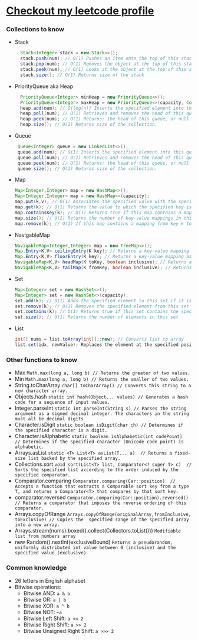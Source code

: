 # [Checkout my leetcode profile](https://leetcode.com/EugeneMsv/)

### Collections to know

- Stack
  ```java 
    Stack<Integer> stack = new Stack<>();
    stack.push(num); // O(1) Pushes an item onto the top of this stack.
    stack.pop(num); // O(1) Removes the object at the top of this stack and returns that object as the value of this function. Exception if empty
    stack.peek(num); // O(1) Looks at the object at the top of this stack without removing it from the stack. Exception if empty.
    stack.size(); // O(1) Returns size of the stack
    ```
- PriorityQueue aka Heap
  ```java 
    PriorityQueue<Integer> minHeap = new PriorityQueue<>();
    PriorityQueue<Integer> maxHeap = new PriorityQueue<>(capacity, Collections.reverseOrder())
    heap.add(num); // O(log(n)) Inserts the specified element into this priority queue.
    heap.poll(num); // O(1) Retrieves and removes the head of this queue, or returns null if this queue is empty.
    heap.peek(num); // O(1) Returns: the head of this queue, or null if this queue is empty.
    heap.size(); // O(1) Returns size of the collection.
    ```
- Queue
  ```java 
   Queue<Integer> queue = new LinkedList<>();
   queue.add(num); // O(1) Inserts the specified element into this queue.
   queue.poll(num); // O(1) Retrieves and removes the head of this queue, or returns null if this queue is empty.
   queue.peek(num); // O(1) Returns: the head of this queue, or null if this queue is empty.
   queue.size(); // O(1) Returns size of the collection.
   ``` 
- Map
  ```java 
  Map<Integer,Integer> map = new HashMap<>();
  Map<Integer,Integer> map = new HashMap<>(capacity);
  map.put(k,v); // O(1) Associates the specified value with the specified key in this map
  map.get(k); // O(1) Returns the value to which the specified key is mapped, or null if this map contains no mapping for the key.
  map.containsKey(k); // O(1) Returns true if this map contains a mapping for the specified key
  map.size(); // O(1) Returns the number of key-value mappings in this map
  map.remove(k); // O(1) If this map contains a mapping from key k to value v such that Objects.equals(key, k), that mapping is removed. 
  ```
- NavigableMap
  ```java
  NavigableMap<Integer,Integer> map = new TreeMap<>();
  Map.Entry<K,V> ceilingEntry(K key); // Returns a key-value mapping associated with the least key greater than or equal to the given key, or null if there is no such key.
  Map.Entry<K,V> floorEntry(K key); // Returns a key-value mapping associated with the greatest key less than or equal to the given key, or null if there is no such key.
  NavigableMap<K,V> headMap(K toKey, boolean inclusive); // Returns a view of the portion of this map whose keys are less than (or equal to, if inclusive is true) toKey. The returned map is backed by this map, so changes in the returned map are reflected in this map, and vice-versa.
  NavigableMap<K,V> tailMap(K fromKey, boolean inclusive); // Returns a view of the portion of this map whose keys are greater than (or equal to, if inclusive is true) fromKey. The returned map is backed by this map, so changes in the returned map are reflected in this map, and vice-versa
  ```
- Set
  ```java 
  Map<Integer> set = new HashSet<>();
  Map<Integer> set = new HashSet<>(capacity);
  set.add(k); // O(1) Adds the specified element to this set if it is not already present.  Returns true if this set did not already contain the specified element
  set.remove(k); // O(1) Removes the specified element from this set if it is present. 
  set.contains(k); // O(1) Returns true if this set contains the specified element.
  set.size(); // O(1) Returns the number of elements in this set 
  ```
- List
  ```java 
  int[] nums = list.toArray(int[]::new); // Converts list to array
  list.set(idx, newValue); Replaces the element at the specified position in this list with the specified elemen
  ```

### Other functions to know

- Max `Math.max(long a, long b) // Returns the greater of two values.`
- Min `Math.max(long a, long b) // Returns the smaller of two values.`
- String.toCharArray `char[] toCharArray() // Converts this string to a new character array.`
- Objects.hash `static int hash(Object... values) // Generates a hash code for a sequence of input values.`
- Integer.parseInt `static int parseInt(String s) // Parses the string argument as a signed decimal integer. The characters in the string must all be decimal digits`
- Character.isDigit `static boolean isDigit(char ch) // Determines if the specified character is a digit.`
- Character.isAlphabetic `static boolean isAlphabetic(int codePoint)  // Determines if the specified character (Unicode code point) is alphabetic.`
- Arrays.asList `static <T> List<T> asList(T... a)  // Returns a fixed-size list backed by the specified array.`
- Collections.sort `void sort(List<T> list, Comparator<? super T> c)  // Sorts the specified list according to the order induced by the specified comparator.`
- Comparator.comparing `Comparator.comparing(Car::position)  // Accepts a function that extracts a Comparable sort key from a type T, and returns a Comparator<T> that compares by that sort key.`
- comparator.reversed `Comparator.comparing(Car::position).reversed() // Returns a comparator that imposes the reverse ordering of this comparator.`
- Arrays.copyOfRange `Arrays.copyOfRange(originalArray,fromInclusive, toExclusive) // Copies the 
  specified range of the specified array into a new array.`
- Arrays.stream(nums).boxed().collect(Collectors.toList())) `Modifiable list from numbers array`
- new Random().nextInt(exclusiveBound) `Returns a pseudorandom, uniformly distributed int value between 0 (inclusive) and the specified value (exclusive)`

### Common knowledge

- 26 letters in English alphabet
- Bitwise operations:
  - Bitwise AND: `a & b`
  - Bitwise OR: `a | b` 
  - Bitwise XOR: `a ^ b`
  - Bitwise NOT: `~a` 
  - Bitwise Left Shift: `a << 2` 
  - Bitwise Right Shift: `a >> 2`
  - Bitwise Unsigned Right Shift: `a >>> 2`